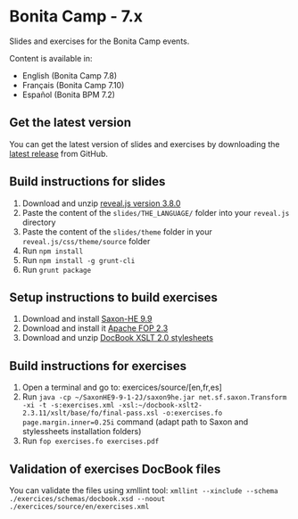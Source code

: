 Bonita Camp - 7.x
====================

Slides and exercises for the Bonita Camp events.

Content is available in:
- English (Bonita Camp 7.8)
- Français (Bonita Camp 7.10)
- Español (Bonita BPM 7.2)

## Get the latest version
You can get the latest version of slides and exercises by downloading the [latest release](https://github.com/Bonitasoft-Community/bonita-camp/releases/latest) from GitHub.

## Build instructions for slides
1. Download and unzip [reveal.js version 3.8.0](https://github.com/hakimel/reveal.js/releases/tag/3.8.0)
2. Paste the content of the `slides/THE_LANGUAGE/` folder into your `reveal.js` directory
3. Paste the content of the `slides/theme` folder in your `reveal.js/css/theme/source` folder
4. Run `npm install`
5. Run `npm install -g grunt-cli`
6. Run `grunt package`

## Setup instructions to build exercises
1. Download and install [Saxon-HE 9.9](https://www.saxonica.com/download/java.xml)
2. Download and install it [Apache FOP 2.3](https://xmlgraphics.apache.org/fop/download.html)
3. Download and unzip [DocBook XSLT 2.0 stylesheets](https://github.com/docbook/xslt20-stylesheets/releases)


## Build instructions for exercises
1. Open a terminal and go to: exercices/source/[en,fr,es]
2. Run `java -cp ~/SaxonHE9-9-1-2J/saxon9he.jar net.sf.saxon.Transform -xi -t -s:exercises.xml -xsl:~/docbook-xslt2-2.3.11/xslt/base/fo/final-pass.xsl -o:exercises.fo page.margin.inner=0.25i` command (adapt path to Saxon and stylessheets installation folders)
3. Run `fop exercises.fo exercises.pdf`

## Validation of exercises DocBook files
You can validate the files using xmllint tool: `xmllint --xinclude --schema ./exercices/schemas/docbook.xsd --noout ./exercices/source/en/exercises.xml`

